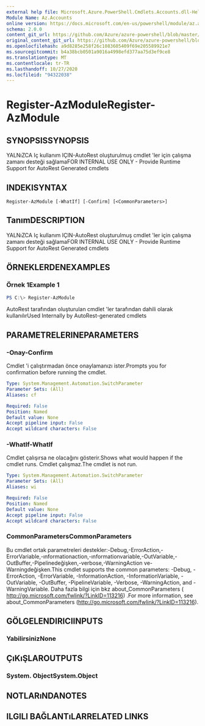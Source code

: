 ```yaml
---
external help file: Microsoft.Azure.PowerShell.Cmdlets.Accounts.dll-Help.xml
Module Name: Az.Accounts
online version: https://docs.microsoft.com/en-us/powershell/module/az.accounts/register-azmodule
schema: 2.0.0
content_git_url: https://github.com/Azure/azure-powershell/blob/master/src/Accounts/Accounts/help/Register-AzModule.md
original_content_git_url: https://github.com/Azure/azure-powershell/blob/master/src/Accounts/Accounts/help/Register-AzModule.md
ms.openlocfilehash: a9d8285e258f26c1083605409f69e205589921e7
ms.sourcegitcommit: b4a38bcb0501a9016a4998efd377aa75d3ef9ce8
ms.translationtype: MT
ms.contentlocale: tr-TR
ms.lasthandoff: 10/27/2020
ms.locfileid: "94322038"
---
```

# <span data-ttu-id="4414d-101">Register-AzModule</span><span class="sxs-lookup"><span data-stu-id="4414d-101">Register-AzModule</span></span>

## <span data-ttu-id="4414d-102">SYNOPSIS</span><span class="sxs-lookup"><span data-stu-id="4414d-102">SYNOPSIS</span></span>
<span data-ttu-id="4414d-103">YALNıZCA Iç kullanım IÇIN-AutoRest oluşturulmuş cmdlet 'ler için çalışma zamanı desteği sağlama</span><span class="sxs-lookup"><span data-stu-id="4414d-103">FOR INTERNAL USE ONLY - Provide Runtime Support for AutoRest Generated cmdlets</span></span>

## <span data-ttu-id="4414d-104">INDEKI</span><span class="sxs-lookup"><span data-stu-id="4414d-104">SYNTAX</span></span>

```
Register-AzModule [-WhatIf] [-Confirm] [<CommonParameters>]
```

## <span data-ttu-id="4414d-105">Tanım</span><span class="sxs-lookup"><span data-stu-id="4414d-105">DESCRIPTION</span></span>
<span data-ttu-id="4414d-106">YALNıZCA Iç kullanım IÇIN-AutoRest oluşturulmuş cmdlet 'ler için çalışma zamanı desteği sağlama</span><span class="sxs-lookup"><span data-stu-id="4414d-106">FOR INTERNAL USE ONLY - Provide Runtime Support for AutoRest Generated cmdlets</span></span>

## <span data-ttu-id="4414d-107">ÖRNEKLERDEN</span><span class="sxs-lookup"><span data-stu-id="4414d-107">EXAMPLES</span></span>

### <span data-ttu-id="4414d-108">Örnek 1</span><span class="sxs-lookup"><span data-stu-id="4414d-108">Example 1</span></span>
```powershell
PS C:\> Register-AzModule
```

<span data-ttu-id="4414d-109">AutoRest tarafından oluşturulan cmdlet 'ler tarafından dahili olarak kullanılır</span><span class="sxs-lookup"><span data-stu-id="4414d-109">Used Internally by AutoRest-generated cmdlets</span></span>

## <span data-ttu-id="4414d-110">PARAMETRELERINE</span><span class="sxs-lookup"><span data-stu-id="4414d-110">PARAMETERS</span></span>

### <span data-ttu-id="4414d-111">-Onay</span><span class="sxs-lookup"><span data-stu-id="4414d-111">-Confirm</span></span>
<span data-ttu-id="4414d-112">Cmdlet 'i çalıştırmadan önce onaylamanızı ister.</span><span class="sxs-lookup"><span data-stu-id="4414d-112">Prompts you for confirmation before running the cmdlet.</span></span>

```yaml
Type: System.Management.Automation.SwitchParameter
Parameter Sets: (All)
Aliases: cf

Required: False
Position: Named
Default value: None
Accept pipeline input: False
Accept wildcard characters: False
```

### <span data-ttu-id="4414d-113">-WhatIf</span><span class="sxs-lookup"><span data-stu-id="4414d-113">-WhatIf</span></span>
<span data-ttu-id="4414d-114">Cmdlet çalışırsa ne olacağını gösterir.</span><span class="sxs-lookup"><span data-stu-id="4414d-114">Shows what would happen if the cmdlet runs.</span></span> <span data-ttu-id="4414d-115">Cmdlet çalışmaz.</span><span class="sxs-lookup"><span data-stu-id="4414d-115">The cmdlet is not run.</span></span>

```yaml
Type: System.Management.Automation.SwitchParameter
Parameter Sets: (All)
Aliases: wi

Required: False
Position: Named
Default value: None
Accept pipeline input: False
Accept wildcard characters: False
```

### <span data-ttu-id="4414d-116">CommonParameters</span><span class="sxs-lookup"><span data-stu-id="4414d-116">CommonParameters</span></span>
<span data-ttu-id="4414d-117">Bu cmdlet ortak parametreleri destekler:-Debug,-ErrorAction,-ErrorVariable,-ınformationaction,-ınformationvariable,-OutVariable,-OutBuffer,-Pipelinedeğişken,-verbose,-WarningAction ve-Warningdeğişken.</span><span class="sxs-lookup"><span data-stu-id="4414d-117">This cmdlet supports the common parameters: -Debug, -ErrorAction, -ErrorVariable, -InformationAction, -InformationVariable, -OutVariable, -OutBuffer, -PipelineVariable, -Verbose, -WarningAction, and -WarningVariable.</span></span> <span data-ttu-id="4414d-118">Daha fazla bilgi için bkz about_CommonParameters ( http://go.microsoft.com/fwlink/?LinkID=113216) .</span><span class="sxs-lookup"><span data-stu-id="4414d-118">For more information, see about_CommonParameters (http://go.microsoft.com/fwlink/?LinkID=113216).</span></span>

## <span data-ttu-id="4414d-119">GÖLGELENDIRICI</span><span class="sxs-lookup"><span data-stu-id="4414d-119">INPUTS</span></span>

### <span data-ttu-id="4414d-120">Yabilirsiniz</span><span class="sxs-lookup"><span data-stu-id="4414d-120">None</span></span>

## <span data-ttu-id="4414d-121">ÇıKıŞLAR</span><span class="sxs-lookup"><span data-stu-id="4414d-121">OUTPUTS</span></span>

### <span data-ttu-id="4414d-122">System. Object</span><span class="sxs-lookup"><span data-stu-id="4414d-122">System.Object</span></span>
## <span data-ttu-id="4414d-123">NOTLARıNDA</span><span class="sxs-lookup"><span data-stu-id="4414d-123">NOTES</span></span>

## <span data-ttu-id="4414d-124">ILGILI BAĞLANTıLAR</span><span class="sxs-lookup"><span data-stu-id="4414d-124">RELATED LINKS</span></span>
